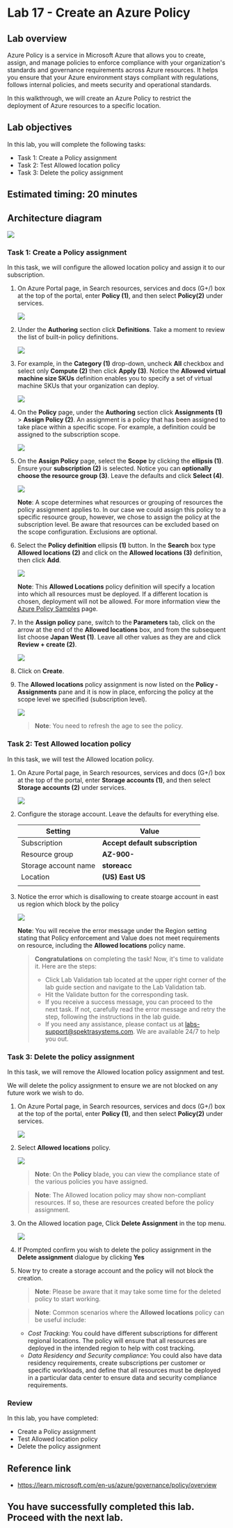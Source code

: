 # Lab 17 - Create an Azure Policy

## Lab overview

Azure Policy is a service in Microsoft Azure that allows you to create, assign, and manage policies to enforce compliance with your organization's standards and governance requirements across Azure resources. It helps you ensure that your Azure environment stays compliant with regulations, follows internal policies, and meets security and operational standards.

In this walkthrough, we will create an Azure Policy to restrict the deployment of Azure resources to a specific location.

## Lab objectives

In this lab, you will complete the following tasks:

+ Task 1: Create a Policy assignment
+ Task 2: Test Allowed location policy
+ Task 3: Delete the policy assignment

## Estimated timing: 20 minutes

## Architecture diagram

![](../images/az900lab17.png)

### Task 1: Create a Policy assignment

In this task, we will configure the allowed location policy and assign it to our subscription. 

1. On Azure Portal page, in Search resources, services and docs (G+/) box at the top of the portal, enter **Policy (1)**, and then select **Policy(2)** under services.

   ![](../images/lab17-image1.png)
  
1. Under the **Authoring** section click **Definitions**.  Take a moment to review the list of built-in policy definitions.

    ![](../images/lab17-image2.png)

1.  For example, in the **Category (1)** drop-down, uncheck **All** checkbox and select only **Compute (2)** then click **Apply (3)**. Notice the **Allowed virtual machine size SKUs** definition enables you to specify a set of virtual machine SKUs that your organization can deploy.

    ![](../images/lab17-image3.png)

1. On the **Policy** page, under the **Authoring** section click **Assignments (1)** > **Assign Policy (2)**. An assignment is a policy that has been assigned to take place within a specific scope. For example, a definition could be assigned to the subscription scope.

    ![](../images/lab17-image4.png)

1. On the **Assign Policy** page, select the **Scope** by clicking the **ellipsis (1)**. Ensure your **subscription (2)** is selected. Notice you can **optionally choose the resource group (3)**. Leave the defaults and click **Select (4)**. 

    ![](../images/lab17-image5.png)

    **Note**: A scope determines what resources or grouping of resources the policy assignment applies to. In our case we could assign this policy to a specific resource group, however, we chose to assign the policy at the subscription level. Be aware that resources can be excluded based on the scope configuration. Exclusions are optional.

1. Select the **Policy definition** ellipsis **(1)** button. In the **Search** box type **Allowed locations (2)** and click on the **Allowed locations (3)** definition, then click **Add**.

    ![](../images/lab17-image(6).png)
  
    **Note**: This **Allowed Locations** policy definition will specify a location into which all resources must be deployed. If a different location is chosen, deployment will not be allowed. For more information view the [Azure Policy Samples](https://docs.microsoft.com/en-us/azure/governance/policy/samples/index) page.


1.  In the **Assign policy** pane, switch to the **Parameters** tab, click on the arrow at the end of the **Allowed locations** box, and from the subsequent list choose **Japan West (1)**. Leave all other values as they are and click **Review + create (2)**.

      ![](../images/lab17-image12.png)
    
1.  Click on  **Create**.

1. The **Allowed locations** policy assignment is now listed on the **Policy - Assignments** pane and it is now in place, enforcing the policy at the scope level we specified (subscription level).

   ![](../images/lab17-image9.png)

   >**Note**: You need to refresh the age to see the policy.
   
### Task 2: Test Allowed location policy

In this task, we will test the Allowed location policy. 

1. On Azure Portal page, in Search resources, services and docs (G+/) box at the top of the portal, enter **Storage accounts (1)**, and then select **Storage accounts (2)** under services.

   ![](../images/lab15-image6.png)
   
1. Configure the storage account. Leave the defaults for everything else. 

    | Setting | Value | 
    | --- | --- |
    | Subscription | **Accept default subscription** |
    | Resource group | **AZ-900-<inject key="DeploymentID" enableCopy="false"/>**  |
    | Storage account name | **storeacc<inject key="DeploymentID" enableCopy="false"/>** |
    | Location | **(US) East US** |
    | | |

1. Notice the error which is disallowing to create stoarge account in east us region which block by the policy

     ![](../images/lab04-image20.png)
    
   **Note**: You will receive the error message under the Region setting stating that Policy enforcement and Value does not meet requirements on resource, including the **Allowed locations** policy name.

   <validation step="83fa70c3-eb07-44ed-a342-adf0100189ab"/>
  
   > **Congratulations** on completing the task! Now, it's time to validate it. Here are the steps:
   > - Click Lab Validation tab located at the upper right corner of the lab guide section and navigate to the Lab Validation tab.
   > - Hit the Validate button for the corresponding task.
   > - If you receive a success message, you can proceed to the next task. If not, carefully read the error message and retry the step, following the instructions in the lab guide.
   > - If you need any assistance, please contact us at labs-support@spektrasystems.com. We are available 24/7 to help you out.

### Task 3: Delete the policy assignment

In this task, we will remove the Allowed location policy assignment and test. 

We will delete the policy assignment to ensure we are not blocked on any future work we wish to do.

1. On Azure Portal page, in Search resources, services and docs (G+/) box at the top of the portal, enter **Policy (1)**, and then select **Policy(2)** under services.

    ![](../images/lab17-image1.png)

1.  Select **Allowed locations** policy.

     ![](../images/lab17-image9.png)
    
     >**Note**: On the **Policy** blade, you can view the compliance state of the various policies you have assigned.

     >**Note**: The Allowed location policy may show non-compliant resources. If so, these are resources created before the policy assignment.

1. On the Allowed location page,  Click **Delete Assignment** in the top menu.

    ![](../images/lab04-image21.png)
  
1. If Prompted confirm you wish to delete the policy assignment in the **Delete assignment** dialogue by clicking **Yes**

1. Now try to create a storage account and the policy will not block the creation.

   >**Note**: Please be aware that it may take some time for the deleted policy to start working.
    
    >**Note**: Common scenarios where the **Allowed locations** policy can be useful include: 
    - *Cost Tracking*: You could have different subscriptions for different regional locations. The policy will ensure that all resources are deployed in the intended region to help with cost tracking. 
    - *Data Residency and Security compliance*: You could also have data residency requirements, create subscriptions per customer or specific workloads, and define that all resources must be deployed in a particular data center to ensure data and security compliance requirements.

### Review
In this lab, you have completed:
- Create a Policy assignment
- Test Allowed location policy
- Delete the policy assignment

## Reference link

- https://learn.microsoft.com/en-us/azure/governance/policy/overview
  
## You have successfully completed this lab. Proceed with the next lab.
